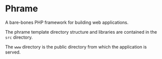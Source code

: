 Phrame
======

A bare-bones PHP framework for building web applications.

The phrame template directory structure and libraries are contained in the
`src` directory.

The `www` directory is the public directory from which the application is
served.

